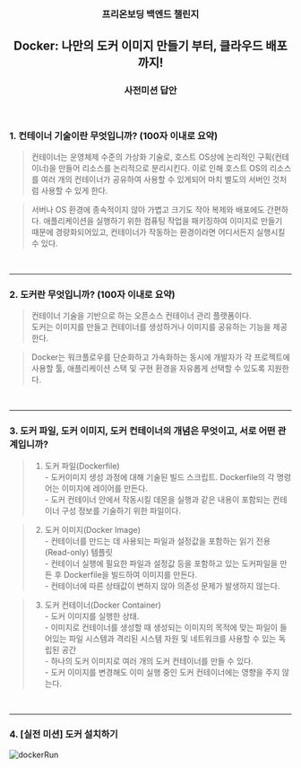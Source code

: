 <div align=center>
  
### 프리온보딩 백엔드 챌린지
## Docker: 나만의 도커 이미지 만들기 부터, 클라우드 배포까지!

### 사전미션 답안

</div>

<br>

### **1. 컨테이너 기술이란 무엇입니까? (100자 이내로 요약)**

> 컨테이너는 운영체제 수준의 가상화 기술로, 호스트 OS상에 논리적인 구획(컨테이너)을 만들어 리소스를 논리적으로 분리시킨다. 
이로 인해 호스트 OS의 리소스를 여러 개의 컨테이너가 공유하여 사용할 수 있게되어 마치 별도의 서버인 것처럼 사용할 수 있게 한다.

> 서버나 OS 환경에 종속적이지 않아 가볍고 크기도 작아 복제와 배포에도 간편하다.
애플리케이션을 실행하기 위한 컴퓨팅 작업을 패키징하여 이미지로 만들기 때문에 경량화되어있고, 
컨테이너가 작동하는 환경이라면 어디서든지 실행시킬 수 있다.


<br><hr>

### **2. 도커란 무엇입니까? (100자 이내로 요약)**

> 컨테이너 기술을 기반으로 하는 오픈소스 컨테이너 관리 플랫폼이다.<br>
도커는 이미지를 만들고 컨테이너를 생성하거나 이미지를 공유하는 기능을 제공한다.

> Docker는 워크플로우를 단순화하고 가속화하는 동시에 
개발자가 각 프로젝트에 사용할 툴, 애플리케이션 스택 및 구현 환경을 자유롭게 선택할 수 있도록 지원한다.<br>

<br><hr>

### **3. 도커 파일, 도커 이미지, 도커 컨테이너의 개념은 무엇이고, 서로 어떤 관계입니까?**

> 1. 도커 파일(Dockerfile)<br>
    - 도커이미지 생성 과정에 대해 기술된 빌드 스크립트. Dockerfile의 각 명령어는 이미지에 레이어를 만든다.<br>
    - 도커 컨테이너 안에서 작동시킬 데몬을 실행과 같은 내용이 포함되는 컨테이너 구성 정보를 기술하기 위한 파일이다.<br>

> 2. 도커 이미지(Docker Image)<br>
    - 컨테이너를 만드는 데 사용되는 파일과 설정값을 포함하는 읽기 전용(Read-only) 템플릿<br>
    - 컨테이너 실행에 필요한 파일과 설정값 등을 포함하고 있는 도커파일을 만든 후 Dockerfile을 빌드하여 이미지를 만든다.<br>
    - 컨테이너에 따른 상태값이 변하지 않아 의존성 문제가 발생하지 않는다.

> 3. 도커 컨테이너(Docker Container)<br>
    - 도커 이미지를 실행한 상태.<br>
    - 이미지로 컨테이너를 생성할 때 생성되는 이미지의 목적에 맞는 파일이 들어있는 파일 시스템과 격리된 시스템 자원 및 네트워크를 사용할 수 있는 독립된 공간<br>
    - 하나의 도커 이미지로 여러 개의 도커 컨테이너를 만들 수 있다.<br>
    - 도커 이미지를 변경해도 이미 실행 중인 도커 컨테이너에는 영향을 주지 않는다.

<br><hr>

### **4. [실전 미션] 도커 설치하기**
![dockerRun](https://user-images.githubusercontent.com/82142527/229473255-df93e151-0c2f-4f6e-8b14-253ec8391a19.png)
